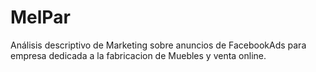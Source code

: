 # MelPar
Análisis descriptivo de Marketing sobre anuncios de FacebookAds para empresa dedicada a la fabricacion de Muebles y venta online.
